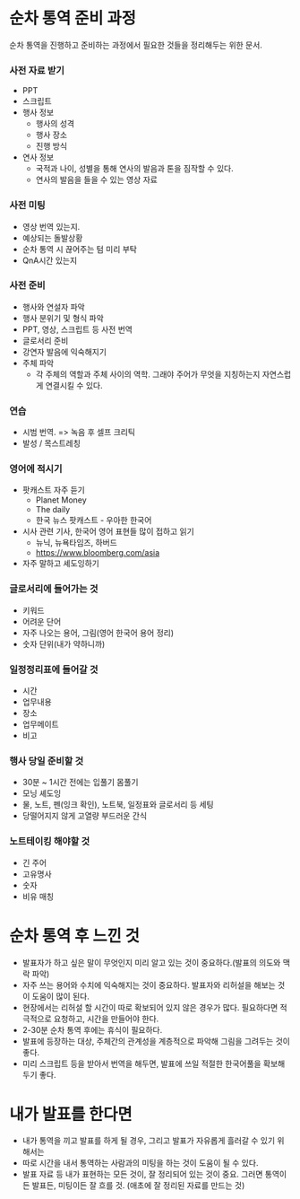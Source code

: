 # 순차 통역 준비 과정
순차 통역을 진행하고 준비하는 과정에서 필요한 것들을 정리해두는 위한 문서.

### 사전 자료 받기
- PPT
- 스크립트
- 행사 정보
  - 행사의 성격
  - 행사 장소
  - 진행 방식 
- 연사 정보
  - 국적과 나이, 성별을 통해 연사의 발음과 톤을 짐작할 수 있다.
  - 연사의 발음을 들을 수 있는 영상 자료

### 사전 미팅
- 영상 번역 있는지.
- 예상되는 돌발상황
- 순차 통역 시 끊어주는 텀 미리 부탁
- QnA시간 있는지

### 사전 준비
- 행사와 연설자 파악
- 행사 분위기 및 형식 파악
- PPT, 영상, 스크립트 등 사전 번역
- 글로서리 준비
- 강연자 발음에 익숙해지기
- 주체 파악
  - 각 주체의 역할과 주체 사이의 역학. 그래야 주어가 무엇을 지칭하는지 자연스럽게 연결시킬 수 있다.

### 연습
- 시범 번역. =>  녹음 후 셀프 크리틱
- 발성 / 목스트레칭

### 영어에 적시기
- 팟캐스트 자주 듣기
    - Planet Money
    - The daily
    - 한국 뉴스 팟캐스트 - 우아한 한국어
- 시사 관련 기사, 한국어 영어 표현들 많이 접하고 읽기
    - 뉴닉, 뉴욕타임즈, 하버드
    - https://www.bloomberg.com/asia
- 자주 말하고 셰도잉하기

### 글로서리에 들어가는 것
- 키워드
- 어려운 단어
- 자주 나오는 용어, 그림(영어 한국어 용어 정리)
- 숫자 단위(내가 약하니까)

### 일정정리표에 들어갈 것
- 시간
- 업무내용
- 장소
- 업무메이트
- 비고

### 행사 당일 준비할 것
- 30분 ~ 1시간 전에는 입풀기 몸풀기
- 모닝 셰도잉
- 물, 노트, 펜(잉크 확인), 노트북, 일정표와 글로서리 등 세팅
- 당떨어지지 않게 고열량 부드러운 간식

### 노트테이킹 해야할 것
- 긴 주어
- 고유명사
- 숫자
- 비유 매칭

# 순차 통역 후 느낀 것
- 발표자가 하고 싶은 말이 무엇인지 미리 알고 있는 것이 중요하다.(발표의 의도와 맥락 파악)
- 자주 쓰는 용어와 수치에 익숙해지는 것이 중요하다. 발표자와 리허설을 해보는 것이 도움이 많이 된다.
- 현장에서는 리허설 할 시간이 따로 확보되어 있지 않은 경우가 많다. 필요하다면 적극적으로 요청하고, 시간을 만들어야 한다.
- 2-30분 순차 통역 후에는 휴식이 필요하다.
- 발표에 등장하는 대상, 주체간의 관계성을 계층적으로 파악해 그림을 그려두는 것이 좋다.
- 미리 스크립트 등을 받아서 번역을 해두면, 발표에 쓰일 적절한 한국어풀을 확보해두기 좋다.

# 내가 발표를 한다면
- 내가 통역을 끼고 발표를 하게 될 경우, 그리고 발표가 자유롭게 흘러갈 수 있기 위해서는
- 따로 시간을 내서 통역하는 사람과의 미팅을 하는 것이 도움이 될 수 있다.
- 발표 자료 등 내가 표현하는 모든 것이, 잘 정리되어 있는 것이 중요. 그러면 통역이든 발표든, 미팅이든 잘 흐를 것. (애초에 잘 정리된 자료를 만드는 것)
